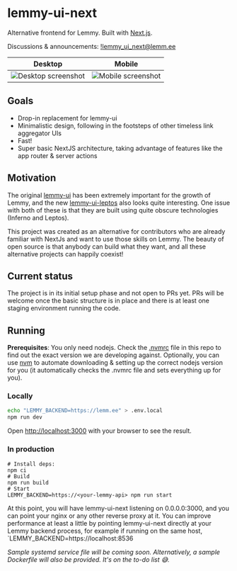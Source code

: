 # lemmy-ui-next
Alternative frontend for Lemmy. Built with [Next.js](https://nextjs.org/).

Discussions & announcements: [!lemmy_ui_next@lemm.ee](https://lemm.ee/c/lemmy_ui_next)

| Desktop                                                                                                         | Mobile                                                                                                      |
| --------------------------------------------------------------------------------------------------------------- | ----------------------------------------------------------------------------------------------------------- |
| ![Desktop screenshot](https://github.com/sunaurus/lemmy-ui-next/assets/5356547/4b5a7850-2055-46c5-88e2-ffdc4a383e40) | ![Mobile screenshot](https://github.com/sunaurus/lemmy-ui-next/assets/5356547/179723b7-b97d-4e9c-bc00-4346e3bb4a16) |


## Goals

* Drop-in replacement for lemmy-ui
* Minimalistic design, following in the footsteps of other timeless link aggregator UIs
* Fast!
* Super basic NextJS architecture, taking advantage of features like the app router & server actions

## Motivation

The original [lemmy-ui](https://github.com/LemmyNet/lemmy-ui) has been extremely important for the growth of Lemmy, and the new [lemmy-ui-leptos](https://github.com/LemmyNet/lemmy-ui-leptos) also looks quite interesting. One issue with both of these is that they are built using quite obscure technologies (Inferno and Leptos). 

This project was created as an alternative for contributors who are already familiar with NextJs and want to use those skills on Lemmy. The beauty of open source is that anybody can build what they want, and all these alternative projects can happily coexist! 

## Current status

The project is in its initial setup phase and not open to PRs yet. PRs will be welcome once the basic structure is in place and there is at least one staging environment running the code.

## Running 

**Prerequisites**: You only need nodejs. Check the [.nvmrc](.nvmrc) file in this repo to find out the exact version we are developing against. Optionally, you can use [nvm](https://github.com/nvm-sh/nvm) to automate downloading & setting up the correct nodejs version for you (it automatically checks the .nvmrc file and sets everything up for you).

### Locally

```bash
echo "LEMMY_BACKEND=https://lemm.ee" > .env.local
npm run dev
```

Open [http://localhost:3000](http://localhost:3000) with your browser to see the result.

### In production

```
# Install deps:
npm ci
# Build
npm run build
# Start
LEMMY_BACKEND=https://<your-lemmy-api> npm run start
```

At this point, you will have lemmy-ui-next listening on 0.0.0.0:3000, and you can point your nginx or any other reverse proxy at it. You can improve performance at least a little by pointing lemmy-ui-next directly at your Lemmy backend process, for example if running on the same host, `LEMMY_BACKEND=https://localhost:8536

*Sample systemd service file will be coming soon. Alternatively, a sample Dockerfile will also be provided. It's on the to-do list 😅.*


